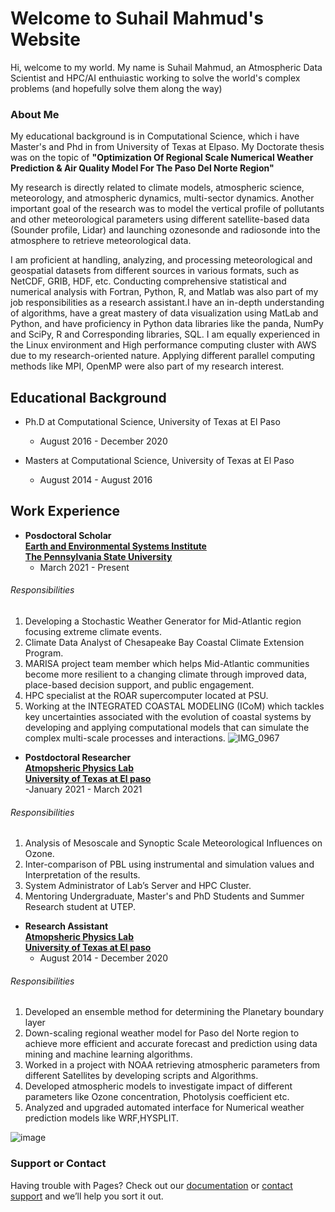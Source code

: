 # Welcome to Suhail Mahmud's Website

Hi, welcome to my world. My name is Suhail Mahmud, an Atmospheric Data Scientist and HPC/AI enthuiastic working to solve the world's complex problems (and hopefully solve them along the way)

### About Me

My educational background is in Computational Science, which i have Master's and Phd in from University of Texas at Elpaso. My Doctorate thesis was on the topic of **"Optimization Of Regional Scale Numerical Weather Prediction & Air Quality Model For The Paso Del Norte Region"**

My research is directly related to climate models, atmospheric science, meteorology, and atmospheric dynamics, multi-sector dynamics. Another important goal of the research was to model the vertical profile of pollutants and other meteorological parameters using different satellite-based data (Sounder profile, Lidar) and launching ozonesonde and radiosonde into the atmosphere to retrieve meteorological data.

I am proficient at handling, analyzing, and processing meteorological and geospatial datasets from different sources in various formats, such as NetCDF, GRIB, HDF, etc.  Conducting comprehensive statistical and numerical analysis with Fortran, Python, R, and Matlab was also part of my job responsibilities as a research assistant.I have an in-depth understanding of algorithms, have a great mastery of data visualization using  MatLab and Python, and have proficiency in Python data libraries like the panda, NumPy and SciPy, R and  Corresponding libraries, SQL. I am equally experienced in the Linux environment and High performance computing cluster with AWS due to my research-oriented nature. Applying different parallel computing methods like MPI, OpenMP were also part of my research interest. 

## Educational Background

- Ph.D at Computational Science, University of Texas at El Paso
  - August 2016 - December 2020
  
- Masters at Computational Science, University of Texas at El Paso
  - August 2014 - August 2016

## Work Experience

- **Posdoctoral Scholar   
[Earth and Environmental Systems Institute](https://www.eesi.psu.edu/directory/suhail-mahmud)  
[The Pennsylvania State University](www.psu.edu)**
  - March 2021 - Present
###### Responsibilities
1. Developing a Stochastic Weather Generator for Mid-Atlantic region focusing
extreme climate events.
2. Climate Data Analyst of Chesapeake Bay Coastal Climate Extension Program.
3. MARISA project team member which helps Mid-Atlantic communities become
more resilient to a changing climate through improved data, place-based decision support, and public engagement.
4. HPC specialist at the ROAR supercomputer located at PSU.
5. Working at the INTEGRATED COASTAL MODELING (ICoM) which tackles
key uncertainties associated with the evolution of coastal systems by developing and applying computational models that can simulate the complex multi-scale
processes and interactions.
![IMG_0967](https://user-images.githubusercontent.com/18476138/150695379-6ee16c7a-c5b0-4743-aabb-94d38f5fb048.JPG)

- **Postdoctoral Researcher  
[Atmopsheric Physics Lab](https://sites.google.com/view/atmphyutep/home)  
[University of Texas at El paso](www.utep.edu)**  
  -January 2021 - March 2021
###### Responsibilities
1. Analysis of Mesoscale and Synoptic Scale Meteorological Influences on Ozone.
2. Inter-comparison of PBL using instrumental and simulation values and Interpretation of the results.
3. System Administrator of Lab’s Server and HPC Cluster.
4.  Mentoring Undergraduate, Master's and PhD Students and Summer Research student at UTEP.


- **Research Assistant  
[Atmopsheric Physics Lab](https://sites.google.com/view/atmphyutep/home)  
[University of Texas at El paso](www.utep.edu)**  
  - August 2014 - December 2020  

###### Responsibilities
1. Developed an ensemble method for determining the Planetary boundary layer
2. Down-scaling regional weather model for Paso del Norte region to achieve more efficient and accurate forecast and prediction using data mining and machine
learning algorithms.
3. Worked in a project with NOAA retrieving atmospheric parameters from different Satellites by developing scripts and Algorithms.
4.  Developed atmospheric models to investigate impact of different parameters like Ozone concentration, Photolysis coefficient etc.
5.  Analyzed and upgraded automated interface for Numerical weather prediction models like WRF,HYSPLIT.

![image](https://user-images.githubusercontent.com/18476138/150697746-7ccaf17e-7b9b-4496-9fe5-f2322f9176d1.png)

### Support or Contact

Having trouble with Pages? Check out our [documentation](https://docs.github.com/categories/github-pages-basics/) or [contact support](https://support.github.com/contact) and we’ll help you sort it out.
